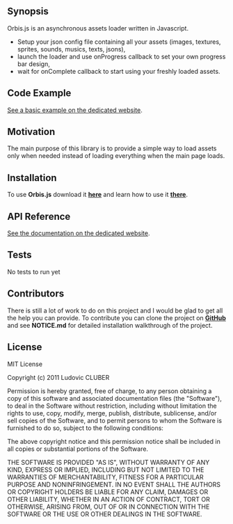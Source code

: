 ## Synopsis

  Orbis.js is an asynchronous assets loader written in Javascript.
  - Setup your json config file containing all your assets (images, textures, sprites, sounds, musics, texts, jsons),
  - launch the loader and use onProgress callback to set your own progress bar design,
  - wait for onComplete callback to start using your freshly loaded assets.

## Code Example

 [See a basic example on the dedicated website](http://orbisjs.lcluber.com/#example).

## Motivation

The main purpose of this library is to provide a simple way to load assets only when needed instead of loading everything when the main page loads.

## Installation

To use **Orbis.js** download it **[here](http://orbisjs.lcluber.com/#download)** and learn how to use it **[there](http://orbisjs.lcluber.com/#example)**.

## API Reference

[See the documentation on the dedicated website](http://orbisjs.lcluber.com/doc/).

## Tests

No tests to run yet

## Contributors

There is still a lot of work to do on this project and I would be glad to get all the help you can provide.
To contribute you can clone the project on **[GitHub](https://github.com/LCluber/Orbis.js)** and see  **NOTICE.md** for detailed installation walkthrough of the project.

## License

MIT License

Copyright (c) 2011 Ludovic CLUBER

Permission is hereby granted, free of charge, to any person obtaining a copy
of this software and associated documentation files (the "Software"), to deal
in the Software without restriction, including without limitation the rights
to use, copy, modify, merge, publish, distribute, sublicense, and/or sell
copies of the Software, and to permit persons to whom the Software is
furnished to do so, subject to the following conditions:

The above copyright notice and this permission notice shall be included in all
copies or substantial portions of the Software.

THE SOFTWARE IS PROVIDED "AS IS", WITHOUT WARRANTY OF ANY KIND, EXPRESS OR
IMPLIED, INCLUDING BUT NOT LIMITED TO THE WARRANTIES OF MERCHANTABILITY,
FITNESS FOR A PARTICULAR PURPOSE AND NONINFRINGEMENT. IN NO EVENT SHALL THE
AUTHORS OR COPYRIGHT HOLDERS BE LIABLE FOR ANY CLAIM, DAMAGES OR OTHER
LIABILITY, WHETHER IN AN ACTION OF CONTRACT, TORT OR OTHERWISE, ARISING FROM,
OUT OF OR IN CONNECTION WITH THE SOFTWARE OR THE USE OR OTHER DEALINGS IN THE
SOFTWARE.
